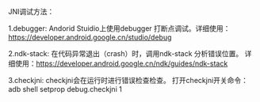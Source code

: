 JNI调试方法：

1.debugger: Andorid Stuidio上使用debugger 打断点调试。详细使用：https://developer.android.google.cn/studio/debug

2.ndk-stack: 在代码异常退出（crash）时，调用ndk-stack 分析错误位置。 详细使用：https://developer.android.google.cn/ndk/guides/ndk-stack

3.checkjni: checkjni会在运行时进行错误检查检查。 打开checkjni开关命令： adb shell setprop debug.checkjni 1
